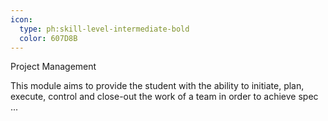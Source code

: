 ```yaml
---
icon:
  type: ph:skill-level-intermediate-bold
  color: 607D8B
---
```

Project Management

This module aims to provide the student with the ability to initiate, plan, execute, control and close-out the work of a team in order to achieve spec ... 
